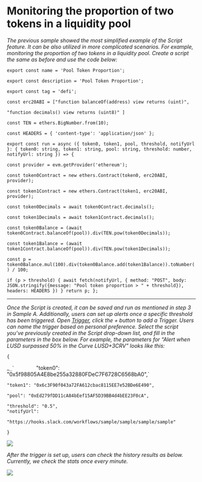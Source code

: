 # Monitoring the proportion of two tokens in a liquidity pool

_The previous sample showed the most simplified example of the Script feature. It can be also utilized in more complicated scenarios. For example, monitoring the proportion of two tokens in a liquidity pool. Create a script the same as before and use the code below:_

`export const name = 'Pool Token Proportion';`

`export const description = 'Pool Token Proportion';`

`export const tag = 'defi';`

`const erc20ABI = ["function balanceOf(address) view returns (uint)",`&#x20;

`"function decimals() view returns (uint8)" ]`

`const TEN = ethers.BigNumber.from(10);`

`const HEADERS = { 'content-type': 'application/json' };`

`export const run = async ({ token0, token1, pool, threshold, notifyUrl }: { token0: string, token1: string, pool: string, threshold: number, notifyUrl: string }) => {`&#x20;

`const provider = evm.getProvider('ethereum');`&#x20;

`const token0Contract = new ethers.Contract(token0, erc20ABI, provider);`&#x20;

`const token1Contract = new ethers.Contract(token1, erc20ABI, provider);`&#x20;

`const token0Decimals = await token0Contract.decimals();`&#x20;

`const token1Decimals = await token1Contract.decimals();`&#x20;

`const token0Balance = (await token0Contract.balanceOf(pool)).div(TEN.pow(token0Decimals));`&#x20;

`const token1Balance = (await token1Contract.balanceOf(pool)).div(TEN.pow(token1Decimals));`

`const p = token0Balance.mul(100).div(token0Balance.add(token1Balance)).toNumber() / 100;`&#x20;

`if (p > threshold) { await fetch(notifyUrl, { method: "POST", body: JSON.stringify({message: "Pool token proportion > " + threshold}), headers: HEADERS }) } return p; };`

****

_Once the Script is created, it can be saved and run as mentioned in step 3 in Sample A. Additionally, users can set up alerts once a specific threshold has been triggered. Open_ [_Trigger_](https://dev.compassdao.io/trigger)_, click the + button to add a Trigger. Users can name the trigger based on personal preference. Select the script you’ve previously created in the Script drop-down list, and fill in the parameters in the box below. For example, the parameters for “Alert when LUSD surpassed 50% in the Curve LUSD+3CRV” looks like this:_

`{`&#x20;

&#x20;       _``_`        ``"token0": "0x5f98805A4E8be255a32880FDeC7F6728C6568bA0",`&#x20;

&#x20;       `"token1": "0x6c3F90f043a72FA612cbac8115EE7e52BDe6E490",`&#x20;

&#x20;       `"pool": "0xEd279fDD11cA84bEef15AF5D39BB4d4bEE23F0cA",`&#x20;

&#x20;       `"threshold": "0.5",` \
&#x20;       `"notifyUrl":`&#x20;

`"https://hooks.slack.com/workflows/sample/sample/sample/sample"`&#x20;

`}`

![](https://lh3.googleusercontent.com/Xp8ylNvLrxCZWzp9LwLJjRYfo-7cFf9tJflNi\_aOkq19oVZrcKQPvyT5epksYWaJdAR8qPO0RMdqUWZFfkU79vV8fU-Fz7DAq2GBj5f7zdWrYYX1AD8XuwXW7Pmv-EBXHNg6U1\_w)

_After the trigger is set up, users can check the history results as below. Currently, we check the stats once every minute._

![](https://lh3.googleusercontent.com/N8jbUVtZWDKCTtdaKuTmTSuRifeOhDHktzdem-omE12LNX4Md\_JZzpmBeBIzUdk2Q0zjgnJVzoa9x0jNkawP1f3bwqLZwCCpTeR32Sh8F2O77H0fZRgFXHb104FVdQdHYxLrqaBg)

